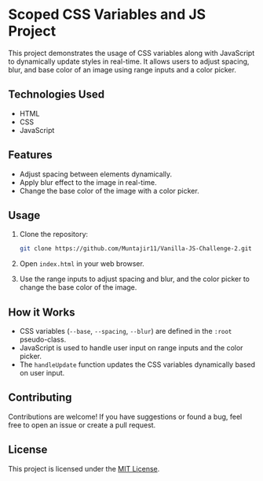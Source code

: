 # Scoped CSS Variables and JS Project

This project demonstrates the usage of CSS variables along with JavaScript to dynamically update styles in real-time. It allows users to adjust spacing, blur, and base color of an image using range inputs and a color picker.


## Technologies Used
- HTML
- CSS
- JavaScript

## Features
- Adjust spacing between elements dynamically.
- Apply blur effect to the image in real-time.
- Change the base color of the image with a color picker.

## Usage
1. Clone the repository:

   ```bash
   git clone https://github.com/Muntajir11/Vanilla-JS-Challenge-2.git
   ```

2. Open `index.html` in your web browser.

3. Use the range inputs to adjust spacing and blur, and the color picker to change the base color of the image.

## How it Works

- CSS variables (`--base`, `--spacing`, `--blur`) are defined in the `:root` pseudo-class.
- JavaScript is used to handle user input on range inputs and the color picker.
- The `handleUpdate` function updates the CSS variables dynamically based on user input.

## Contributing
Contributions are welcome! If you have suggestions or found a bug, feel free to open an issue or create a pull request.

## License
This project is licensed under the [MIT License](LICENSE).



